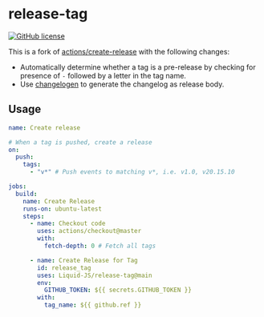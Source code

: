 # release-tag

[![GitHub license](https://img.shields.io/github/license/Liquid-JS/release-tag.svg)](https://github.com/Liquid-JS/release-tag/blob/master/LICENSE)

This is a fork of [actions/create-release](https://github.com/actions/create-release) with the following changes:

- Automatically determine whether a tag is a pre-release by checking for presence of `-` followed by a letter in the tag name.
- Use [changelogen](https://github.com/unjs/changelogen) to generate the changelog as release body.

## Usage

```yaml
name: Create release

# When a tag is pushed, create a release
on:
  push:
    tags:
      - "v*" # Push events to matching v*, i.e. v1.0, v20.15.10

jobs:
  build:
    name: Create Release
    runs-on: ubuntu-latest
    steps:
      - name: Checkout code
        uses: actions/checkout@master
        with:
          fetch-depth: 0 # Fetch all tags

      - name: Create Release for Tag
        id: release_tag
        uses: Liquid-JS/release-tag@main
        env:
          GITHUB_TOKEN: ${{ secrets.GITHUB_TOKEN }}
        with:
          tag_name: ${{ github.ref }}
```
